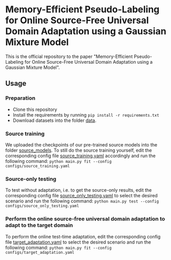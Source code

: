 # Memory-Efficient Pseudo-Labeling for Online Source-Free Universal Domain Adaptation using a Gaussian Mixture Model

This is the official repository to the paper "Memory-Efficient Pseudo-Labeling for Online Source-Free Universal Domain Adaptation using a Gaussian Mixture Model".

## Usage
### Preparation
- Clone this repository
- Install the requirements by running `pip install -r requirements.txt`
- Download datasets into the folder [data](data).

### Source training
We uploaded the checkpoints of our pre-trained source models into the folder [source_models](source_models). To still do the source training yourself, edit the corresponding config file [source_training.yaml](configs/source_training.yaml) accordingly and run the following command: `python main.py fit --config configs/source_training.yaml`

### Source-only testing
To test without adaptation, i.e. to get the source-only results, edit the corresponding config file [source_only_testing.yaml](configs/source_only_testing.yaml) to select the desired scenario and run the following command: `python main.py test --config configs/source_only_testing.yaml`

### Perform the online source-free universal domain adaptation to adapt to the target domain
To perform the online test-time adaptation, edit the corresponding config file [target_adaptation.yaml](configs/target_adaptation.yaml) to select the desired scenario and run the following command: `python main.py fit --config configs/target_adaptation.yaml`
